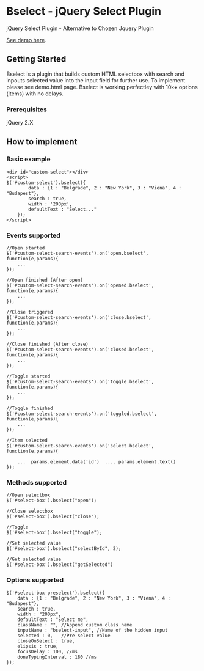 # Bselect - jQuery Select Plugin

jQuery Select Plugin - Alternative to Chozen Jquery Plugin

[See demo here](http://labs.brid.tv/bselect/demo.html).

## Getting Started

Bselect is a plugin that builds custom HTML selectbox with search and inpouts selected value into the input field for further use. To implement please see demo.html page. Bselect is working perfectley with 10k+ options (items) with no delays.

### Prerequisites

jQuery 2.X


## How to implement


### Basic example

```
<div id="custom-select"></div>
<script>
$('#custom-select').bselect({
		data : {1 : "Belgrade", 2 : "New York", 3 : "Viena", 4 : "Budapest"}, 
		search : true, 
		width : '200px',
		defaultText : "Select..."
	});
</script>
```

### Events supported

```
//Open started
$('#custom-select-search-events').on('open.bselect', function(e,params){
	...
});

//Open finished (After open)
$('#custom-select-search-events').on('opened.bselect', function(e,params){
	...
});

//Close triggered
$('#custom-select-search-events').on('close.bselect', function(e,params){
	...
});

//Close finished (After close)
$('#custom-select-search-events').on('closed.bselect', function(e,params){
	...
});

//Toggle started
$('#custom-select-search-events').on('toggle.bselect', function(e,params){
	...
});

//Toggle finished
$('#custom-select-search-events').on('toggled.bselect', function(e,params){
	...
});

//Item selected
$('#custom-select-search-events').on('select.bselect', function(e,params){
	
	...  params.element.data('id')  .... params.element.text()
});
```

### Methods supported

```
//Open selectbox
$('#select-box').bselect("open");

//Close selectbox
$('#select-box').bselect("close");

//Toggle
$('#select-box').bselect("toggle");

//Set selected value
$('#select-box').bselect("selectById", 2);

//Get selected value
$('#select-box').bselect("getSelected")

```

### Options supported

```
$('#select-box-preselect').bselect({
	data : {1 : "Belgrade", 2 : "New York", 3 : "Viena", 4 : "Budapest"}, 
	search : true, 
	width : "200px",
	defaultText : "Select me",
	className : "", //Append custom class name
	inputName : "bselect-input", //Name of the hidden input
	selected : 0,	//Pre select value
	closeOnSelect : true,
	elipsis : true,
	focusDelay : 100, //ms
	doneTypingInterval : 180 //ms
});
```

